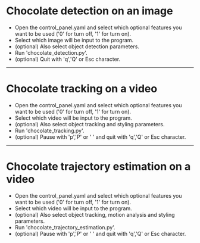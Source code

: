 # Chocolate detection on an image
- Open the control_panel.yaml and select which optional features you want to be used ('0' for turn off, '1' for turn on).
- Select which image will be input to the program.
- (optional) Also select object detection parameters.
- Run 'chocolate_detection.py'.
- (optional) Quit with 'q','Q' or Esc character.
---
# Chocolate tracking on a video
- Open the control_panel.yaml and select which optional features you want to be used ('0' for turn off, '1' for turn on).
- Select which video will be input to the program.
- (optional) Also select object tracking and styling parameters.
- Run 'chocolate_tracking.py'.
- (optional) Pause with 'p','P' or ' ' and quit with 'q','Q' or Esc character.
---
# Chocolate trajectory estimation on a video
- Open the control_panel.yaml and select which optional features you want to be used ('0' for turn off, '1' for turn on).
- Select which video will be input to the program.
- (optional) Also select object tracking, motion analysis and styling parameters.
- Run 'chocolate_trajectory_estimation.py'.
- (optional) Pause with 'p','P' or ' ' and quit with 'q','Q' or Esc character.
